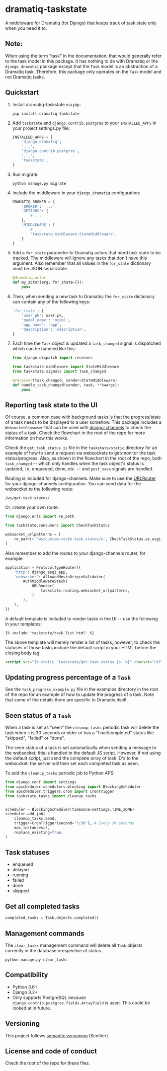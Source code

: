 # dramatiq-taskstate
A middleware for Dramatiq (for Django) that keeps track of task state only
when you need it to.


## Note:
When using the term "task" in the documentation: that would generally refer
to the task model in this package. It has nothing to do with Dramatiq or the
`django_dramatiq` package except that the `Task` model is an abstraction of
a Dramatiq task. Therefore, this package only operates on the `Task` model
and not Dramatiq tasks.


## Quickstart
1. Install dramatiq-taskstate via pip:
   ```
   pip install dramatiq-taskstate
   ```

1. Add `taskstate` and `django.contrib.postgres` to your `INSTALLED_APPS` in
   your project settings.py file:
   ```python
   INSTALLED_APPS = [
       'django_dramatiq',
       '...',
       'django.contrib.postgres',
       '...',
       'taskstate',
   ]
   ```

1. Run migrate:
   ```
   python manage.py migrate
   ```

1. Include the middleware in your `django_dramatiq` configuration:
    ```python
    DRAMATIQ_BROKER = {
        'BROKER': '...',
        'OPTIONS': {
            # ...
        },
        'MIDDLEWARE': [
            # ...
            'taskstate.middleware.StateMiddleware',
        ]
    }
    ```

1. Add a `for_state` parameter to Dramatiq actors that need task state
   to be tracked. The middleware will ignore any tasks that don't have
   this argument. Also remember that all values in the `for_state`
   dictionary must be JSON serializable.
   ```python
   @dramatiq.actor
   def my_actor(arg, for_state={}):
       pass
   ```

1. Then, when sending a new task to Dramatiq: the `for_state` dictionary can
   contain any of the following keys:
   ```python
   'for_state': {
       'user_pk': user.pk,
       'model_name': 'model',
       'app_name': 'app',
       'description': 'description',
   }
   ```

1. Each time the `Task` object is updated a `task_changed` signal is dispatched
   which can be handled like this:
   ```python
   from django.dispatch import receiver

   from taskstate.middleware import StateMiddleware
   from taskstate.signals import task_changed

   @receiver(task_changed, sender=StateMiddleware)
   def handle_task_changed(sender, task, **kwargs):
       pass
   ```




## Reporting task state to the UI
Of course, a common case with background tasks is that the progress/state of a
task needs to be displayed to a user somehow. This package includes a
`WebsocketConsumer` that can be used with [django-channels][1] to check the
status of a task. Check the flowchart in the root of the repo for more
information on how this works.

Check the `get_task_status.js` file in the `taskstate/static` directory for
an example of how to send a request via websockets to get/monitor the task
status/progress. Also, as shown in the flowchart in the root of the repo,
both `task_changed` -- which only handles when the task object's status is
updated, i.e, enqueued, done, etc. -- and `post_save` signals are handled.

Routing is included for django-channels. Make sure to use the [URLRouter][2]
for your django-channels configuration. You can send data for the
websocket to the following route:
```
/ws/get-task-status/
```

Or, create your own route:
```python
from django.urls import re_path

from taskstate.consumers import CheckTaskStatus

websocket_urlpatterns = [
    re_path(r'^ws/custom-route-task-status/$', CheckTaskStatus.as_asgi()),
]
```

Also remember to add the routes to your django-channels router, for example:
```python
application = ProtocolTypeRouter({
    'http': django_asgi_app,
    'websocket': AllowedHostsOriginValidator(
        AuthMiddlewareStack(
            URLRouter(
                taskstate.routing.websocket_urlpatterns,
            )
        ),
    ),
})
```

A default template is included to render tasks in the UI -- use the following
in your templates:
```
{% include 'taskstate/task_list.html' %}
```

The above template will merely render a list of tasks, however, to check the
statuses of those tasks include the default script in your HTML before
the closing body tag:
```html
<script src="{% static 'taskstate/get_task_status.js' %}" charset="utf-8"></script>
```




## Updating progress percentage of a `Task`
See the `task_progress_example.py` file in the examples directory in the root of
the repo for an example of how to update the progress of a task. Note that
some of the details there are specific to Dramatiq itself.




## Seen status of a `Task`
When a task is set as "seen" the `cleanup_tasks` periodic task will delete
the task when it is 30 seconds or older or has a "final/completed" status like
"skipped", "failed" or "done".

The seen status of a task is set automatically when sending a message to the
websocket; this is handled in the default JS script. However, if not using
the default script, just send the complete array of task ID's to the websocket:
the server will then set each completed task as seen.

To add the `cleanup_tasks` periodic job to Python APS:

```python
from django.conf import settings
from apscheduler.schedulers.blocking import BlockingScheduler
from apscheduler.triggers.cron import CronTrigger
from taskstate.tasks import cleanup_tasks


scheduler = BlockingScheduler(timezone=settings.TIME_ZONE)
scheduler.add_job(
    cleanup_tasks.send,
    trigger=CronTrigger(second='*/30'), # Every 30 seconds
    max_instances=1,
    replace_existing=True,
)
```




## Task statuses
- enqueued
- delayed
- running
- failed
- done
- skipped




## Get all completed tasks

```python
completed_tasks = Task.objects.completed()
```




## Management commands
The `clear_tasks` management command will delete all `Task` objects currently
in the database irrespective of status.
```
python manage.py clear_tasks
```




## Compatibility
- Python 3.6+
- Django 3.2+
- Only supports PostgreSQL because `django.contrib.postgres.fields.ArrayField`
is used. This could be looked at in future.


## Versioning
This project follows [semantic versioning][200] (SemVer).


## License and code of conduct
Check the root of the repo for these files.








[//]: # (Links)

[1]: https://channels.readthedocs.io/en/stable/
[2]: https://channels.readthedocs.io/en/stable/topics/routing.html#urlrouter

[200]: https://semver.org/
